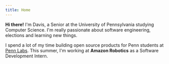 ```yaml
---
title: Home
---
```


**Hi there!** I'm Davis, a Senior at the University of Pennsylvania studying
Computer Science. I'm really passionate about software engineering, elections and
learning new things.

I spend a lot of my time building open source products for Penn students at
[Penn Labs](https://pennlabs.org). This summer, I'm working at **Amazon Robotics**
as a Software Development Intern.
